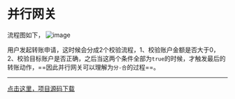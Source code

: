 # 并行网关

流程图如下，
![image](http://static.xiaoqiangge.com/image/f0439e75-f02e-4fca-aa70-e42c43e2f867.png)

用户发起转账申请，这时候会分成2个校验流程，1、校验账户金额是否大于0，2、校验目标账户是否正确，之后当这两个条件全部为`true`的时候，才触发最后的转账动作，==因此并行网关可以理解为`分-合`的过程==。


---
[点击这里，项目源码下载](https://github.com/xiaoqiangge/ehousechina/tree/master/TSD/ESS/Activiti/activiti-example-04)